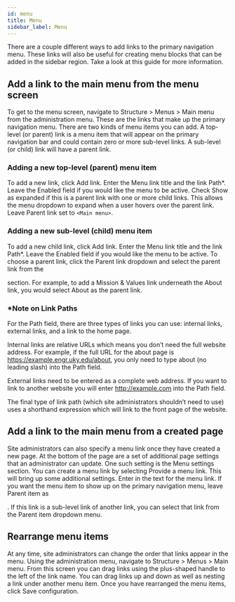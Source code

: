 ```yaml
---
id: menu
title: Menu
sidebar_label: Menu
---
```


There are a couple different ways to add links to the primary navigation menu. These links will also be useful for creating menu blocks that can be added in the sidebar region. Take a look at this guide for more information.

## Add a link to the main menu from the menu screen
To get to the menu screen, navigate to Structure > Menus > Main menu from the administration menu. These are the links that make up the primary navigation menu. There are two kinds of menu items you can add. A top-level (or parent) link is a menu item that will appear on the primary navigation bar and could contain zero or more sub-level links. A sub-level (or child) link will have a parent link. 

### Adding a new top-level (parent) menu item
To add a new link, click Add link. Enter the Menu link title and the link Path*. Leave the Enabled field if you would like the menu to be active. Check Show as expanded if this is a parent link with one or more child links. This allows the menu dropdown to expand when a user hovers over the parent link. Leave Parent link set to `<Main menu>`.

### Adding a new sub-level (child) menu item
To add a new child link, click Add link. Enter the Menu link title and the link Path*. Leave the Enabled field if you would like the menu to be active. To choose a parent link, click the Parent link dropdown and select the parent link from the <Main menu> section. For example, to add a Mission & Values link underneath the About link, you would select About as the parent link.

### *Note on Link Paths
For the Path field, there are three types of links you can use: internal links, external links, and a link to the home page.

Internal links are relative URLs which means you don’t need the full website address. For example, if the full URL for the about page is https://example.engr.uky.edu/about, you only need to type about (no leading slash) into the Path field. 

External links need to be entered as a complete web address. If you want to link to another website you will enter http://example.com into the Path field.

The final type of link path (which site administrators shouldn’t need to use) uses a shorthand expression <front> which will link to the front page of the website.

## Add a link to the main menu from a created page
Site administrators can also specify a menu link once they have created a new page. At the bottom of the page are a set of additional page settings that an administrator can update. One such setting is the Menu settings section. You can create a menu link by selecting Provide a menu link. This will bring up some additional settings. Enter in the text for the menu link. If you want the menu item to show up on the primary navigation menu, leave Parent item as <Main menu>. If this link is a sub-level link of another link, you can select that link from the Parent item dropdown menu.

## Rearrange menu items
At any time, site administrators can change the order that links appear in the menu. Using the administration menu, navigate to Structure > Menus > Main menu. From this screen you can drag links using the plus-shaped handle to the left of the link name. You can drag links up and down as well as nesting a link under another menu item. Once you have rearranged the menu items, click Save configuration.
